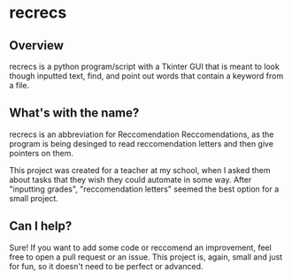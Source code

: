 # recrecs

## Overview

recrecs is a python program/script with a Tkinter GUI that is meant to look though inputted text, find, and point out words that contain a keyword from a file.

## What's with the name?

recrecs is an abbreviation for Reccomendation Reccomendations, as the program is being desinged to read reccomendation letters and then give pointers on them.

This project was created for a teacher at my school, when I asked them about tasks that they wish they could automate in some way. After "inputting grades", "reccomendation letters" seemed the best option for a small project.

## Can I help?

Sure! If you want to add some code or reccomend an improvement, feel free to open a pull request or an issue. This project is, again, small and just for fun, so it doesn't need to be perfect or advanced.
